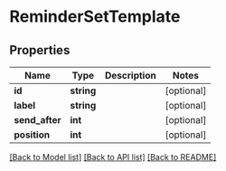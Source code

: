 # ReminderSetTemplate

## Properties

 Name           | Type       | Description | Notes      
----------------|------------|-------------|------------
 **id**         | **string** |             | [optional] 
 **label**      | **string** |             | [optional] 
 **send_after** | **int**    |             | [optional] 
 **position**   | **int**    |             | [optional] 

[[Back to Model list]](../README.md#documentation-for-models) [[Back to API list]](../README.md#documentation-for-api-endpoints) [[Back to README]](../README.md)


